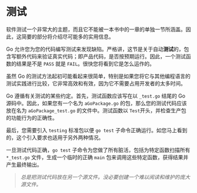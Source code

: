 # **测试**

软件测试一个非常大的主题，而且它不能被一本书中的一章的单独一节所涵盖。因此，这简要的部分将介绍尽可能多的实用信息。

Go 允许您为您的代码编写测试来发现缺陷。严格讲，这节是关于自动**测试**的，包含写额外代码来验证真实代码；即产品代码，是否按预期运行。因此，一个测试函数的结果是不是 `PASS` 就是 `FAIL`。很快您将看到它是怎么运作的。

虽然 Go 的测试方法起初可能看起来很简单，特别是如果您将它与其他编程语言的测试实践进行比较，它非常高效和有效，因为它不需要占用开发者的太多时间。

Go 遵循有关测试的某些约定。首先，测试函数应该写在以 `_test.go` 结尾的 Go 源码中。因此，如果您有一个名为 `aGoPackage.go` 的包，那么您的测试代码应该放在名为 `aGoPackage_test.go` 的文件中。测试函数以 `Test`开头，并检查生产包的功能行为的正确性。

最后，您需要引入 `testing` 标准包以便 `go test` 子命令正确运行。如您马上看到的，这个引入要求也适用于另外两种情况。

一旦测试代码正确，`go test` 子命令为您做了所有脏活，包括为特定函数扫描所有 `*_test.go` 文件，生成一个临时的正确 `main` 包来调用这些特定函数，获得结果并产生最终输出。

> *总是把测试代码放在另一个源文件。没必要创建一个难以阅读和维护的庞大源文件。*